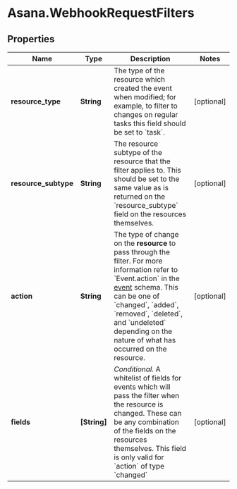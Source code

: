 # Asana.WebhookRequestFilters

## Properties
Name | Type | Description | Notes
------------ | ------------- | ------------- | -------------
**resource_type** | **String** | The type of the resource which created the event when modified; for example, to filter to changes on regular tasks this field should be set to &#x60;task&#x60;. | [optional] 
**resource_subtype** | **String** | The resource subtype of the resource that the filter applies to. This should be set to the same value as is returned on the &#x60;resource_subtype&#x60; field on the resources themselves. | [optional] 
**action** | **String** | The type of change on the **resource** to pass through the filter. For more information refer to &#x60;Event.action&#x60; in the [event](/reference/events) schema. This can be one of &#x60;changed&#x60;, &#x60;added&#x60;, &#x60;removed&#x60;, &#x60;deleted&#x60;, and &#x60;undeleted&#x60; depending on the nature of what has occurred on the resource. | [optional] 
**fields** | **[String]** | *Conditional.* A whitelist of fields for events which will pass the filter when the resource is changed. These can be any combination of the fields on the resources themselves. This field is only valid for &#x60;action&#x60; of type &#x60;changed&#x60; | [optional] 
